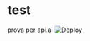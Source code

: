 # test
prova per api.ai
<a href="https://heroku.com/deploy">
  <img src="https://www.herokucdn.com/deploy/button.svg" alt="Deploy">
</a>
